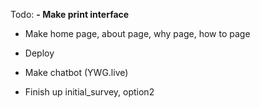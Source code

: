 Todo: 
**- Make print interface**
- Make home page, about page, why page, how to page
- Deploy
- Make chatbot (YWG.live)

- Finish up initial_survey, option2